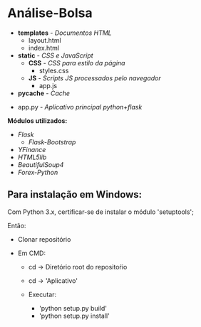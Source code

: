 # Análise-Bolsa

* **templates** - *Documentos HTML*
  - layout.html
  - index.html
* **static** - *CSS e JavaScript*
  * **CSS** - *CSS para estilo da página*
    - styles.css
  * **JS** - *Scripts JS processados pelo navegador*
    - app.js
* **pycache** - *Cache*
- app.py - *Aplicativo principal python+flask*

**Módulos utilizados:**
  * *Flask*
    * *Flask-Bootstrap*
  * *YFinance*
  * *HTML5lib*
  * *BeautifulSoup4*
  * *Forex-Python*

## Para instalação em Windows:
Com Python 3.x, certificar-se de instalar o módulo 'setuptools';

Então:

* Clonar repositório

* Em CMD:
  * cd -> Diretório root do repositoŕio
  * cd -> 'Aplicativo'
 
  * Executar:
    * 'python setup.py build'
    * 'python setup.py install'

